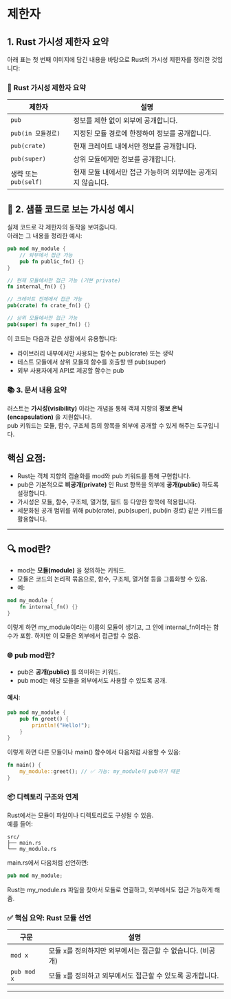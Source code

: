 # 제한자

## 1. Rust 가시성 제한자 요약
아래 표는 첫 번째 이미지에 담긴 내용을 바탕으로 Rust의 가시성 제한자를 정리한 것입니다:

### 📌 Rust 가시성 제한자 요약

| 제한자               | 설명                                                                 |
|----------------------|----------------------------------------------------------------------|
| `pub`                | 정보를 제한 없이 외부에 공개합니다.                                 |
| `pub(in 모듈경로)`   | 지정된 모듈 경로에 한정하여 정보를 공개합니다.                       |
| `pub(crate)`         | 현재 크레이트 내에서만 정보를 공개합니다.                            |
| `pub(super)`         | 상위 모듈에게만 정보를 공개합니다.                                   |
| 생략 또는 `pub(self)`| 현재 모듈 내에서만 접근 가능하며 외부에는 공개되지 않습니다.         |


## 🧪 2. 샘플 코드로 보는 가시성 예시 
실제 코드로 각 제한자의 동작을 보여줍니다.  
아래는 그 내용을 정리한 예시:

```rust
pub mod my_module {
    // 외부에서 접근 가능
    pub fn public_fn() {}
}

// 현재 모듈에서만 접근 가능 (기본 private)
fn internal_fn() {}

// 크레이트 전체에서 접근 가능
pub(crate) fn crate_fn() {}

// 상위 모듈에서만 접근 가능
pub(super) fn super_fn() {}
```

이 코드는 다음과 같은 상황에서 유용합니다:  
- 라이브러리 내부에서만 사용되는 함수는 pub(crate) 또는 생략
- 테스트 모듈에서 상위 모듈의 함수를 호출할 땐 pub(super)
- 외부 사용자에게 API로 제공할 함수는 pub

### 📚 3. 문서 내용 요약
러스트는 **가시성(visibility)** 이라는 개념을 통해 객체 지향의 **정보 은닉(encapsulation)** 을 지원합니다.  
pub 키워드는 모듈, 함수, 구조체 등의 항목을 외부에 공개할 수 있게 해주는 도구입니다.  

## 핵심 요점:
- Rust는 객체 지향의 캡슐화를 mod와 pub 키워드를 통해 구현합니다.
- pub은 기본적으로 **비공개(private)** 인 Rust 항목을 외부에 **공개(public)** 하도록 설정합니다.
- 가시성은 모듈, 함수, 구조체, 열거형, 필드 등 다양한 항목에 적용됩니다.
- 세분화된 공개 범위를 위해 pub(crate), pub(super), pub(in 경로) 같은 키워드를 활용합니다.
  
---

## 🔍 mod란?
- mod는 **모듈(module)** 을 정의하는 키워드.
- 모듈은 코드의 논리적 묶음으로, 함수, 구조체, 열거형 등을 그룹화할 수 있음.
- 예:
```rust
mod my_module {
    fn internal_fn() {}
}
```

이렇게 하면 my_module이라는 이름의 모듈이 생기고, 그 안에 internal_fn이라는 함수가 포함. 하지만 이 모듈은 외부에서 접근할 수 없음.

### 🌐 pub mod란?
- pub은 **공개(public)** 를 의미하는 키워드.
- pub mod는 해당 모듈을 외부에서도 사용할 수 있도록 공개.
#### 예시:
```rust
pub mod my_module {
    pub fn greet() {
        println!("Hello!");
    }
}
```

이렇게 하면 다른 모듈이나 main() 함수에서 다음처럼 사용할 수 있음:
```rust
fn main() {
    my_module::greet(); // ✅ 가능: my_module이 pub이기 때문
}
```

### 📦 디렉토리 구조와 연계
Rust에서는 모듈이 파일이나 디렉토리로도 구성될 수 있음.  
예를 들어:
```
src/
├── main.rs
└── my_module.rs
```

main.rs에서 다음처럼 선언하면:
```rust
pub mod my_module;
```

Rust는 my_module.rs 파일을 찾아서 모듈로 연결하고, 외부에서도 접근 가능하게 해줌.

### ✅ 핵심 요약: Rust 모듈 선언
| 구문         | 설명                                                  |
|--------------|-------------------------------------------------------|
| `mod x`      | 모듈 `x`를 정의하지만 외부에서는 접근할 수 없습니다. (비공개) |
| `pub mod x`  | 모듈 `x`를 정의하고 외부에서도 접근할 수 있도록 공개합니다. |

---





